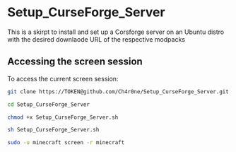 # Setup_CurseForge_Server

This is a skirpt to install and set up a Corsforge server on an Ubuntu distro with the desired downlaode URL of the respective modpacks

## Accessing the screen session

To access the current screen session:


```sh
git clone https://TOKEN@github.com/Ch4r0ne/Setup_CurseForge_Server.git
```

```sh
cd Setup_CurseForge_Server
```

```sh
chmod +x Setup_CurseForge_Server.sh
```

```sh
sh Setup_CurseForge_Server.sh
```

```sh
sudo -u minecraft screen -r minecraft
```
